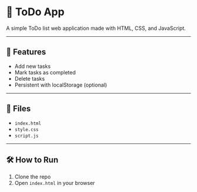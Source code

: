 # 📝 ToDo App

A simple ToDo list web application made with HTML, CSS, and JavaScript.

---

## 🚀 Features

- Add new tasks
- Mark tasks as completed
- Delete tasks
- Persistent with localStorage (optional)

---

## 📂 Files

- `index.html`
- `style.css`
- `script.js`

---

## 🛠️ How to Run

1. Clone the repo
2. Open `index.html` in your browser
